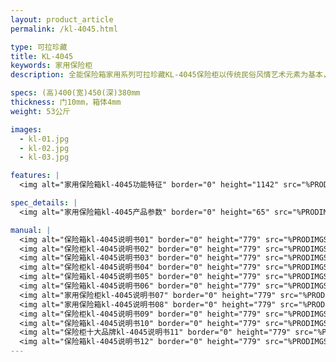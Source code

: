 ```yaml
---
layout: product_article
permalink: /kl-4045.html

type: 可拉珍藏
title: KL-4045
keywords: 家用保险柜
description: 全能保险箱家用系列可拉珍藏KL-4045保险柜以传统民俗风情艺术元素为基本，完美融合时尚现代家居设计理念，由里及外焕发超然气质。

specs: (高)400(宽)450(深)380mm
thickness: 门10mm，箱体4mm
weight: 53公斤

images:
  - kl-01.jpg
  - kl-02.jpg
  - kl-03.jpg

features: |
  <img alt="家用保险箱kl-4045功能特征" border="0" height="1142" src="%PRODIMGS%/kl-gn.jpg" width="538" />

spec_details: |
  <img alt="家用保险箱kl-4045产品参数" border="0" height="65" src="%PRODIMGS%/kl-cpcs.jpg" width="538" />

manual: |
  <img alt="保险箱kl-4045说明书01" border="0" height="779" src="%PRODIMGS%/kl-sm01.jpg" width="528" />  
  <img alt="保险柜kl-4045说明书02" border="0" height="779" src="%PRODIMGS%/kl-sm02.jpg" width="528" />  
  <img alt="保险箱kl-4045说明书03" border="0" height="779" src="%PRODIMGS%/kl-sm03.jpg" width="528" />  
  <img alt="保险柜kl-4045说明书04" border="0" height="779" src="%PRODIMGS%/kl-sm04.jpg" width="528" />  
  <img alt="保险箱kl-4045说明书05" border="0" height="779" src="%PRODIMGS%/kl-sm05.jpg" width="528" />  
  <img alt="保险箱kl-4045说明书06" border="0" height="779" src="%PRODIMGS%/kl-sm06.jpg" width="528" />  
  <img alt="家用保险柜kl-4045说明书07" border="0" height="779" src="%PRODIMGS%/kl-sm07.jpg" width="528" />  
  <img alt="家用保险箱kl-4045说明书08" border="0" height="779" src="%PRODIMGS%/kl-sm08.jpg" width="528" />  
  <img alt="保险柜kl-4045说明书09" border="0" height="779" src="%PRODIMGS%/kl-sm09.jpg" width="528" />  
  <img alt="保险箱kl-4045说明书10" border="0" height="779" src="%PRODIMGS%/kl-sm10.jpg" width="528" />  
  <img alt="保险柜十大品牌kl-4045说明书11" border="0" height="779" src="%PRODIMGS%/kl-sm11.jpg" width="528" />  
  <img alt="保险箱kl-4045说明书12" border="0" height="779" src="%PRODIMGS%/kl-sm12.jpg" width="528" />
---
```

